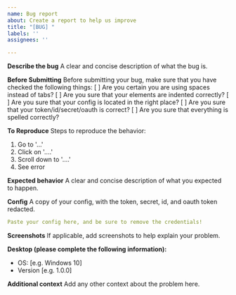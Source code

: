 ```yaml
---
name: Bug report
about: Create a report to help us improve
title: "[BUG] "
labels: ''
assignees: ''

---
```


**Describe the bug**
A clear and concise description of what the bug is.

**Before Submitting**
Before submitting your bug, make sure that you have checked the following things:
[ ] Are you certain you are using spaces instead of tabs?
[ ] Are you sure that your elements are indented correctly?
[ ] Are you sure that your config is located in the right place?
[ ] Are you sure that your token/id/secret/oauth is correct?
[ ] Are you sure that everything is spelled correctly?

**To Reproduce**
Steps to reproduce the behavior:
1. Go to '...'
2. Click on '....'
3. Scroll down to '....'
4. See error

**Expected behavior**
A clear and concise description of what you expected to happen.

**Config**
A copy of your config, with the token, secret, id, and oauth token redacted.

```yaml
Paste your config here, and be sure to remove the credentials!
```

**Screenshots**
If applicable, add screenshots to help explain your problem.

**Desktop (please complete the following information):**
 - OS: [e.g. Windows 10]
 - Version [e.g. 1.0.0]

**Additional context**
Add any other context about the problem here.
